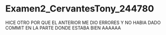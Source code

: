 # Examen2_CervantesTony_244780
 HICE OTRO POR QUE EL ANTERIOR ME DIO ERRORES Y NO HABIA DADO COMMIT EN LA PARTE DONDE ESTABA BIEN AAAAAA
